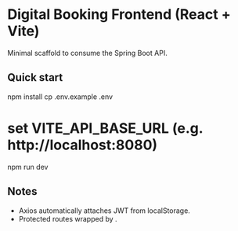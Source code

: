 # Digital Booking Frontend (React + Vite)

Minimal scaffold to consume the Spring Boot API.

## Quick start

npm install
cp .env.example .env

# set VITE_API_BASE_URL (e.g. http://localhost:8080)

npm run dev

## Notes

- Axios automatically attaches JWT from localStorage.
- Protected routes wrapped by <AuthGuard />.
